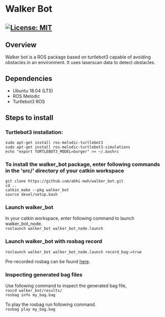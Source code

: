 # Walker Bot

[![License: MIT](https://img.shields.io/badge/License-MIT-blue.svg)](https://opensource.org/licenses/MIT)
 ---
## Overview
Walker bot is a ROS package based on turtlebot3 capable of avoiding obstacles in an environment. It uses laserscan data to detect obstacles. 

## Dependencies
- Ubuntu 18.04 (LTS)
- ROS Melodic
- Turtlebot3 ROS 

## Steps to install
### Turtlebot3 installation:
`sudo apt-get install ros-melodic-turtlebot3` \
`sudo apt-get install ros-melodic-turtlebot3-simulations` \
`echo "export TURTLEBOT3_MODEL=burger" >> ~/.bashrc` 
   
### To install the walker_bot package, enter following commands in the 'src/' directory of your catkin workspace
`git clone https://github.com/abhi-mah/walker_bot.git` \
`cd ..` \
`catkin_make --pkg walker_bot` \
`source devel/setup.bash` 

### Launch walker_bot
In your catkin workspace, enter following command to launch walker_bot_node. \
`roslaunch walker_bot walker_bot_node.launch`

### Launch walker_bot with rosbag record
`roslaunch walker_bot walker_bot_node.launch record_bag:=true`

Pre-recorded rosbag can be found [here](https://drive.google.com/file/d/109kXrhj6j0ESQNsCP5jkx7czrwJffC46/view?usp=sharing).

### Inspecting generated bag files
Use following command to inspect the generated bag file, \
`roscd walker_bot/results/` \
`rosbag info my_bag.bag`

To play the rosbag run following command. \
`rosbag play my_bag.bag`



    
